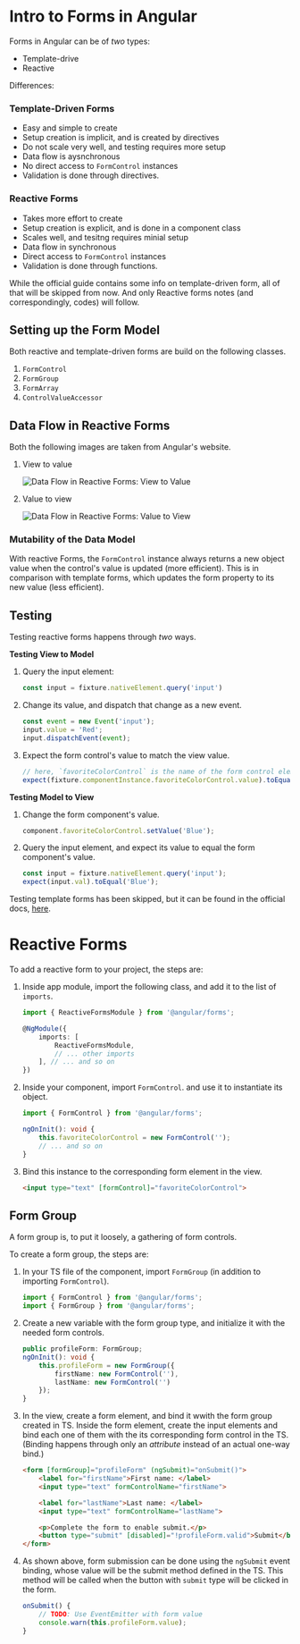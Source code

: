 # Intro to Forms in Angular

Forms in Angular can be of _two_ types:
- Template-drive
- Reactive

Differences:
### Template-Driven Forms
- Easy and simple to create
- Setup creation is implicit, and is created by directives
- Do not scale very well, and testing requires more setup
- Data flow is aysnchronous
- No direct access to `FormControl` instances
- Validation is done through directives.

### Reactive Forms
- Takes more effort to create
- Setup creation is explicit, and is done in a component class
- Scales well, and tesitng requires minial setup
- Data flow in synchronous
- Direct access to `FormControl` instances
- Validation is done through functions.

While the official guide contains some info on template-driven form, all of that will be skipped from now.
And only Reactive forms notes (and correspondingly, codes) will follow.

## Setting up the Form Model
Both reactive and template-driven forms are build on the following classes.

1. `FormControl`
2. `FormGroup`
3. `FormArray`
4. `ControlValueAccessor`

## Data Flow in Reactive Forms
Both the following images are taken from Angular's website.
1. View to value

    ![Data Flow in Reactive Forms: View to Value](https://angular.io/generated/images/guide/forms-overview/dataflow-reactive-forms-vtm.png)
2. Value to view

    ![Data Flow in Reactive Forms: Value to View](https://angular.io/generated/images/guide/forms-overview/dataflow-reactive-forms-mtv.png)

### Mutability of the Data Model
With reactive Forms, the `FormControl` instance always returns a new object value when the control's value is updated (more efficient).
This is in comparison with template forms, which updates the form property to its new value (less efficient).

## Testing
Testing reactive forms happens through _two_ ways.

**Testing View to Model**
1. Query the input element:
    ```ts
    const input = fixture.nativeElement.query('input')
    ```
2. Change its value, and dispatch that change as a new event.
    ```ts
    const event = new Event('input');
    input.value = 'Red';
    input.dispatchEvent(event);
    ```
3. Expect the form control's value to match the view value.
    ```ts
    // here, `favoriteColorControl` is the name of the form control element
    expect(fixture.componentInstance.favoriteColorControl.value).toEqual('Red');
    ```

**Testing Model to View**
1. Change the form component's value.
    ```ts
    component.favoriteColorControl.setValue('Blue');
    ```
2. Query the input element, and expect its value to equal the form component's value.
    ```ts
    const input = fixture.nativeElement.query('input');
    expect(input.val).toEqual('Blue');
    ```

Testing template forms has been skipped, but it can be found in the official docs, [here](https://angular.io/guide/forms-overview#testing-template-driven-forms).

# Reactive Forms
To add a reactive form to your project, the steps are:
1. Inside app module, import the following class, and add it to the list of `imports`.
    ```ts
    import { ReactiveFormsModule } from '@angular/forms';

    @NgModule({
        imports: [
            ReactiveFormsModule,
            // ... other imports
        ], // ... and so on
    })
    ```
2. Inside your component, import `FormControl`. and use it to instantiate its object.
    ```ts
    import { FormControl } from '@angular/forms';

    ngOnInit(): void {
        this.favoriteColorControl = new FormControl('');
        // ... and so on
    }
    ```
3. Bind this instance to the corresponding form element in the view.
    ```html
    <input type="text" [formControl]="favoriteColorControl">
    ```

## Form Group
A form group is, to put it loosely, a gathering of form controls.

To create a form group, the steps are:
1. In your TS file of the component, import `FormGroup` (in addition to importing `FormControl`).
    ```ts
    import { FormControl } from '@angular/forms';
    import { FormGroup } from '@angular/forms';

    ```
2. Create a new variable with the form group type, and initialize it with the needed form controls.
    ```ts
    public profileForm: FormGroup;
    ngOnInit(): void {
        this.profileForm = new FormGroup({
            firstName: new FormControl(''),
            lastName: new FormControl('')
        });
    }
    ```

3. In the view, create a form element, and bind it wwith the form group created in TS. Inside the form element, create the input elements and bind each one of them with the its corresponding form control in the TS. (Binding happens through only an _attribute_ instead of an actual one-way bind.)
    ```html
    <form [formGroup]="profileForm" (ngSubmit)="onSubmit()">
        <label for="firstName">First name: </label>
        <input type="text" formControlName="firstName">

        <label for="lastName">Last name: </label>
        <input type="text" formControlName="lastName">

        <p>Complete the form to enable submit.</p>
        <button type="submit" [disabled]="!profileForm.valid">Submit</button>
    </form>
    ```

4. As shown above, form submission can be done using the `ngSubmit` event binding, whose value will be the submit method defined in the TS. This method will be called when the button with `submit` type will be clicked in the form.
    ```ts
    onSubmit() {
        // TODO: Use EventEmitter with form value
        console.warn(this.profileForm.value);
    }
    ```
